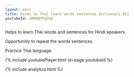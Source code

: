 ```yaml
---
layout: post
title: Hindi to Thai learn words sentences dictionary 451 
youtubeId: zMN9NYPgDSA
---
```

 
 
Helps to learn Thai words and sentences for Hindi speakers.

Opportunitiy to repeat the words sentences. 

Practice Thai language. 
 
{% include youtubePlayer.html id=page.youtubeId %}
 
 
{% include analytics.html %}